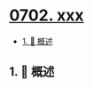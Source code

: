 # [0702. xxx](https://github.com/Tdahuyou/TNotes.leetcode/tree/main/notes/0702.%20xxx)

<!-- region:toc -->

- [1. 📝 概述](#1--概述)

<!-- endregion:toc -->

## 1. 📝 概述
